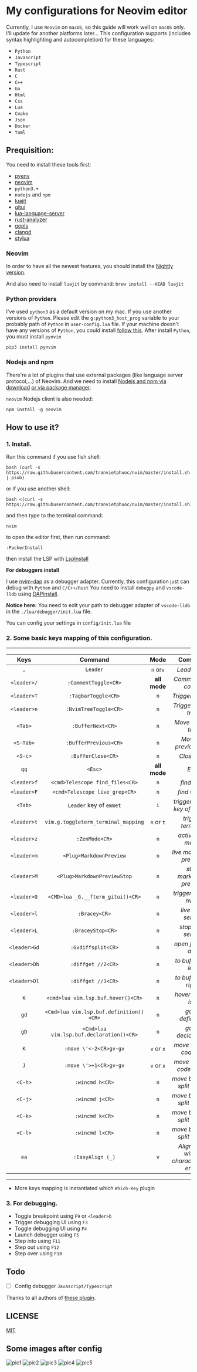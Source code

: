 # My configurations for Neovim editor

Currently, I use `Neovim` on `macOS`, so this guide will work well on `macOS` only. I'll update for another platforms later...
This configuration supports (includes syntax highlighting and autocompletion) for these languages:

- `Python`
- `Javascript`
- `Typescript`
- `Rust`
- `C`
- `C++`
- `Go`
- `Html`
- `Css`
- `Lua`
- `Cmake`
- `Json`
- `Docker`
- `Yaml`

## Prequisition:

You need to install these tools first:

- [pyenv](https://github.com/pyenv/pyenv)
- [neovim](https://github.com/neovim/neovim)
- `python3.+`
- `nodejs` and `npm`
- [luajit](https://luajit.org/luajit.html)
- [gitui](https://github.com/extrawurst/gitui)
- [lua-language-server](<https://github.com/sumneko/lua-language-server/wiki/Build-and-Run-(Standalone)>)
- [rust-analyzer](https://rust-analyzer.github.io/manual.html#rust-analyzer-language-server-binary)
- [gopls](https://github.com/golang/tools/blob/master/gopls/doc/vim.md)
- [clangd](https://clangd.llvm.org/installation.html)
- [stylua](https://github.com/JohnnyMorganz/StyLua)

### Neovim

In order to have all the newest features, you should install the [Nightly version](https://github.com/neovim/neovim/wiki/Installing-Neovim).

And also need to install `luajit` by command: `brew install --HEAD luajit`

### Python providers

I've used `python3` as a default version on my mac. If you use another versions of `Python`.
Please edit the `g:python3_host_prog` variable to your probably path of `Python` in `user-config.lua` file.
If your machine doesn't have any versions of `Python`, you could install [follow this](https://www.python.org/).
After install `Python`, you must install `pynvim`

```
pip3 install pynvim
```

### Nodejs and npm

There're a lot of plugins that use external packages (like language server protocol,...) of Neovim. And we need to install [Nodejs and npm via download](https://nodejs.org/en/download/)
[or via package manager](https://nodejs.org/en/download/package-manager/).

`neovim` Nodejs client is also needed:

```
npm install -g neovim
```

## How to use it?

### 1. Install.

Run this command if you use fish shell:

```
bash (curl -s https://raw.githubusercontent.com/tranvietphuoc/nvim/master/install.sh | psub)
```

or if you use another shell:

```
bash <(curl -s https://raw.githubusercontent.com/tranvietphuoc/nvim/master/install.sh)
```

and then type to the terminal command:

```
nvim
```

to open the editor first, then run command:

```
:PackerInstall

```

then install the LSP with [LspInstall](https://github.com/kabouzeid/nvim-lspinstall)


**For debuggers install**

I use [nvim-dap](https://github.com/mfussenegger/nvim-dap) as a debugger adapter. Currently, this configuration just can debug with `Python` and `C/C++/Rust`
You need to install `debugpy` and `vscode-lldb` using [DAPinstall](https://github.com/Pocco81/DAPInstall.nvim).

**Notice here:** You need to edit your path to debugger adapter of `vscode-lldb` in the `./lua/debugger/init.lua` file.


You can config your settings in `config/init.lua` file


### 2. Some basic keys mapping of this configuration.

---

|     Keys        |                   Command               | Mode         | Comment                                  |
| :-------------: | :--------------------------------------:|:------------:|:----------------------------------------:|
|     `,`         | `Leader`                                | `n` or`v`    | *Leader key*                             |
| `<leader>/`     | `:CommentToggle<CR>`                    | **all mode** | *Comment out codes*                      |
| `<leader>T`     | `:TagbarToggle<CR>`                     | `n`          | *Trigger tagbar*                         |
| `<leader>n`     | `:NvimTreeToggle<CR>`                   | `n`          | *Trigger nvim-tree*                      |
| `<Tab>`         | `:BufferNext<CR>`                       | `n`          | *Move to next tab*                       |
| `<S-Tab>`       | `:BufferPrevious<CR>`                   | `n`          | *Move to previous tab*                   |
|  `<S-c>`        | `:BufferClose<CR>`                      | `n`          | *Close tab*                              |
|     `qq`        | `<Esc>`                                 | **all mode** | *Esc*                                    |
| `<leader>f`     | `<cmd>Telescope find_files<CR>`         | `n`          | *find files*                             |
| `<leader>F`     | `<cmd>Telescope live_grep<CR>`          | `n`          | *find words*                             |
|  `<Tab>`        | `Leader` key of `emmet`                 | `i`          | *trigger leader key of emmet*            |
| `<leader>t`     | `vim.g.toggleterm_terminal_mapping`     | `n` or `t`   | *trigger terminal*                       |
| `<leader>z`     | `:ZenMode<CR>`                          | `n`          | *active zen mode*                        |
| `<leader>m`     | `<Plug>MarkdownPreview`                 | `n`          | *live markdown preview*                  |
| `<leader>M`     | `<Plug>MarkdownPreviewStop`             | `n`          | *stop markdown preview*                  |
| `<leader>G`     | `<CMD>lua _G.__fterm_gitui()<CR>`       | `n`          | *trigger gitui in nvim*                  |
| `<leader>l`     | `:Bracey<CR>`                           | `n`          | *live html server*                       |
| `<leader>L`     | `:BraceyStop<CR>`                       | `n`          | *stop html server*                       |
| `<leader>Gd`    | `:Gvdiffsplit<CR>`                      | `n`          | *open fugitive diff*                     |
| `<leader>Dh`    | `:diffget //2<CR>`                      | `n`          | *to buffer diff left*                    |
| `<leader>Dl`    | `:diffget //3<CR>`                      | `n`          | *to buffer diff right*                   |
| `K`             | `<cmd>lua vim.lsp.buf.hover()<CR>`      | `n`          | *hover doc of lsp*                       |
| `gd`            | `<Cmd>lua vim.lsp.buf.definition()<CR>` | `n`          | *go to definition*                       |
| `gD`            | `<Cmd>lua vim.lsp.buf.declaration()<CR>`| `n`          | *go to declaration*                      |
| `K`             | `:move \'<-2<CR>gv-gv`                  | `v` or `x`   | *move lines of code up*                  |
| `J`             | `:move \'>+1<CR>gv-gv`                  | `v` or `x`   | *move lines of code down*                |
| `<C-h>`         | `:wincmd h<CR>`                         | `n`          | *move between split views*               |
| `<C-j>`         | `:wincmd j<CR>`                         | `n`          | *move between split views*               |
| `<C-k>`         | `:wincmd k<CR>`                         | `n`          | *move between split views*               |
| `<C-l>`         | `:wincmd l<CR>`                         | `n`          | *move between split views*               |
| `ea`            | `:EasyAlign (_)`                        | `v`          | *Alignment with a character,then enter*  |


---

* More keys mapping is instantiated which `Which-Key` plugin



### 3. For debugging.

* Toggle breakpoint using `F9` or `<leader>b`
* Trigger debugging UI using `F3`
* Toggle debugging UI using `F4`
* Launch debugger using `F5`
* Step into using `F11`
* Step out using `F12`
* Step over using `F10`



## Todo
- [ ] Config debugger `Javascript/Typescript`


Thanks to all authors of [these plugin](./lua/plugins.lua).


## LICENSE

[MIT](./LICENSE)

## Some images after config
![pic1](./assets/pic1.png)
![pic2](./assets/pic2.png)
![pic3](./assets/pic3.png)
![pic4](./assets/pic4.png)
![pic5](./assets/pic5.png)
